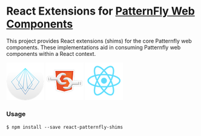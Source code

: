 # React Extensions for [PatternFly Web Components](https://github.com/patternfly-webcomponents/patternfly-webcomponents)
This project provides React extensions (shims) for the core Patternfly web components. These implementations aid in consuming Patternfly web components within a React context.

![Image of PatternFly](https://raw.githubusercontent.com/patternfly-webcomponents/react-patternfly-shims/master/icons/patternfly-orb.png)
![Image of WebComponents](https://raw.githubusercontent.com/patternfly-webcomponents/react-patternfly-shims/master/icons/wc.png)
![Image of React](https://raw.githubusercontent.com/patternfly-webcomponents/react-patternfly-shims/master/icons/react.png)

### Usage
```
$ npm install --save react-patternfly-shims
```